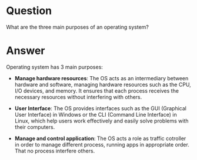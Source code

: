 # Question #

What are the three main purposes of an operating system?

# Answer #

Operating system has 3 main purposes:

- **Manage hardware resources**: The OS acts as an intermediary between hardware and software, managing hardware resources such as the CPU, I/O devices, and memory. It ensures that each process receives the necessary resources without interfering with others.

- **User Interface**: The OS provides interfaces such as the GUI (Graphical User Interface) in Windows or the CLI (Command Line Interface) in Linux, which help users work effectively and easily solve problems with their computers.

- **Manage and control application**: The OS acts a role as traffic cotroller in order to manage different process, running apps in appropriate order. That no process interfere others.


